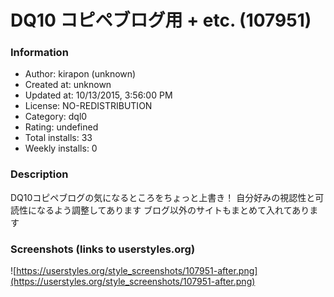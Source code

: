 # DQ10 コピペブログ用 + etc. (107951)

### Information
- Author: kirapon (unknown)
- Created at: unknown
- Updated at: 10/13/2015, 3:56:00 PM
- License: NO-REDISTRIBUTION
- Category: dql0
- Rating: undefined
- Total installs: 33
- Weekly installs: 0


### Description
DQ10コピペブログの気になるところをちょっと上書き！
自分好みの視認性と可読性になるよう調整してあります
ブログ以外のサイトもまとめて入れてあります


### Screenshots (links to userstyles.org)
![https://userstyles.org/style_screenshots/107951-after.png](https://userstyles.org/style_screenshots/107951-after.png)


